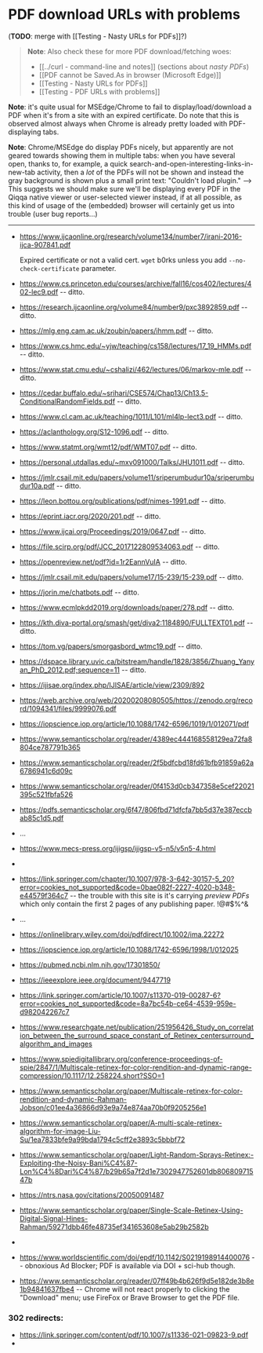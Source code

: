 # PDF download URLs with problems
(**TODO**: merge with [[Testing - Nasty URLs for PDFs]]?)

> **Note**: Also check these for more PDF download/fetching woes:
>
> - [[../curl - command-line and notes]] (sections about *nasty PDFs*)
> - [[PDF cannot be Saved.As in browser (Microsoft Edge)]]
> - [[Testing - Nasty URLs for PDFs]]
> - [[Testing - PDF URLs with problems]]
> 

**Note**: it's quite usual for MSEdge/Chrome to fail to display/load/download a PDF when it's from a site with an expired certificate. Do note that this is observed almost always when Chrome is already pretty loaded with PDF-displaying tabs.

**Note**: Chrome/MSEdge do display PDFs nicely, but apparently are not geared towards showing them in multiple tabs: when you have several open, thanks to, for example, a quick search-and-open-interesting-links-in-new-tab activity, then a *lot* of the PDFs will not be shown and instead the gray background is shown plus a small print text: "Couldn't load plugin." --> This suggests we should make sure we'll be displaying every PDF in the Qiqqa native viewer or user-selected viewer instead, if at all possible, as this kind of usage of the (embedded) browser will certainly get us into trouble (user bug reports...)

---
 
- https://www.ijcaonline.org/research/volume134/number7/irani-2016-ijca-907841.pdf

  Expired certificate or not a valid cert. `wget` b0rks unless you add `--no-check-certificate` parameter.

- https://www.cs.princeton.edu/courses/archive/fall16/cos402/lectures/402-lec9.pdf -- ditto.
- https://research.ijcaonline.org/volume84/number9/pxc3892859.pdf -- ditto.
- https://mlg.eng.cam.ac.uk/zoubin/papers/ihmm.pdf -- ditto.
- https://www.cs.hmc.edu/~yjw/teaching/cs158/lectures/17_19_HMMs.pdf -- ditto.
- https://www.stat.cmu.edu/~cshalizi/462/lectures/06/markov-mle.pdf -- ditto.
- https://cedar.buffalo.edu/~srihari/CSE574/Chap13/Ch13.5-ConditionalRandomFields.pdf -- ditto.
- https://www.cl.cam.ac.uk/teaching/1011/L101/ml4lp-lect3.pdf -- ditto.
- https://aclanthology.org/S12-1096.pdf -- ditto.
- https://www.statmt.org/wmt12/pdf/WMT07.pdf -- ditto.
- https://personal.utdallas.edu/~mxv091000/Talks/JHU1011.pdf -- ditto.
- https://jmlr.csail.mit.edu/papers/volume11/sriperumbudur10a/sriperumbudur10a.pdf -- ditto.
-  https://leon.bottou.org/publications/pdf/nimes-1991.pdf -- ditto.
- https://eprint.iacr.org/2020/201.pdf -- ditto.
- https://www.ijcai.org/Proceedings/2019/0647.pdf -- ditto.
- https://file.scirp.org/pdf/JCC_2017122809534063.pdf -- ditto.
- https://openreview.net/pdf?id=1r2EannVuIA -- ditto.
- https://jmlr.csail.mit.edu/papers/volume17/15-239/15-239.pdf -- ditto.
- https://jorin.me/chatbots.pdf -- ditto.
- https://www.ecmlpkdd2019.org/downloads/paper/278.pdf -- ditto.
- https://kth.diva-portal.org/smash/get/diva2:1184890/FULLTEXT01.pdf -- ditto.
- https://tom.vg/papers/smorgasbord_wtmc19.pdf -- ditto.
- https://dspace.library.uvic.ca/bitstream/handle/1828/3856/Zhuang_Yanyan_PhD_2012.pdf;sequence=11 -- ditto.

- https://ijisae.org/index.php/IJISAE/article/view/2309/892
- https://web.archive.org/web/20200208080505/https://zenodo.org/record/1094341/files/9999076.pdf
- https://iopscience.iop.org/article/10.1088/1742-6596/1019/1/012071/pdf
- https://www.semanticscholar.org/reader/4389ec444168558129ea72fa8804ce787791b365
- https://www.semanticscholar.org/reader/2f5bdfcbd18fd61bfb91859a62a6786941c6d09c
- https://www.semanticscholar.org/reader/0f4153d0cb347358e5cef22021395c521fbfa526
- https://pdfs.semanticscholar.org/6f47/806fbd71dfcfa7bb5d37e387eccbab85c1d5.pdf
- ...
- https://www.mecs-press.org/ijigsp/ijigsp-v5-n5/v5n5-4.html
- 
- https://link.springer.com/chapter/10.1007/978-3-642-30157-5_20?error=cookies_not_supported&code=0bae082f-2227-4020-b348-e44579f364c7 -- the trouble with this site is it's carrying *preview PDFs* which only contain the first 2 pages of any publishing paper. !@#$%^&
- ...
- https://onlinelibrary.wiley.com/doi/pdfdirect/10.1002/ima.22272
- https://iopscience.iop.org/article/10.1088/1742-6596/1998/1/012025
- https://pubmed.ncbi.nlm.nih.gov/17301850/
- https://ieeexplore.ieee.org/document/9447719
- https://link.springer.com/article/10.1007/s11370-019-00287-6?error=cookies_not_supported&code=8a7bc54b-ce64-4539-959e-d982042267c7
- https://www.researchgate.net/publication/251956426_Study_on_correlation_between_the_surround_space_constant_of_Retinex_centersurround_algorithm_and_images
- https://www.spiedigitallibrary.org/conference-proceedings-of-spie/2847/1/Multiscale-retinex-for-color-rendition-and-dynamic-range-compression/10.1117/12.258224.short?SSO=1
- https://www.semanticscholar.org/paper/Multiscale-retinex-for-color-rendition-and-dynamic-Rahman-Jobson/c01ee4a36866d93e9a74e874aa70b0f9205256e1
- https://www.semanticscholar.org/paper/A-multi-scale-retinex-algorithm-for-image-Liu-Su/1ea7833bfe9a99bda1794c5cff2e3893c5bbbf72
- https://www.semanticscholar.org/paper/Light-Random-Sprays-Retinex:-Exploiting-the-Noisy-Bani%C4%87-Lon%C4%8Dari%C4%87/b29b65a7f2d1e7302947752601db80680971547b
- https://ntrs.nasa.gov/citations/20050091487
- https://www.semanticscholar.org/paper/Single-Scale-Retinex-Using-Digital-Signal-Hines-Rahman/59271dbb46fe48735ef341653608e5ab29b2582b
- 


- https://www.worldscientific.com/doi/epdf/10.1142/S0219198914400076 -- obnoxious Ad Blocker; PDF is available via DOI + sci-hub though.

- https://www.semanticscholar.org/reader/07ff49b4b626f9d5e182de3b8e1b94841637fbe4 -- Chrome will not react properly to clicking the "Download" menu; use FireFox or Brave Browser to get the PDF file.



### 302 redirects:

- https://link.springer.com/content/pdf/10.1007/s11336-021-09823-9.pdf
- 